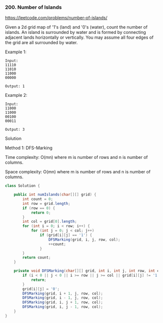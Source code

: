 ### 200. Number of Islands
https://leetcode.com/problems/number-of-islands/

Given a 2d grid map of '1's (land) and '0's (water), count the number of islands. An island is surrounded by water and is formed by connecting adjacent lands horizontally or vertically. You may assume all four edges of the grid are all surrounded by water.

Example 1:
```
Input:
11110
11010
11000
00000

Output: 1
```
Example 2:
```
Input:
11000
11000
00100
00011

Output: 3
```

Solution

Method 1: DFS-Marking

Time complexity: O(mn) where m is number of rows and n is number of columns.

Space complexity: O(mn) where m is number of rows and n is number of columns.

```java
class Solution {

    public int numIslands(char[][] grid) {
        int count = 0;
        int row = grid.length;
        if (row == 0) {
            return 0;
        }
        int col = grid[0].length;
        for (int i = 0; i < row; i++) {
            for (int j = 0; j < col; j++)
                if (grid[i][j] == '1') {
                    DFSMarking(grid, i, j, row, col);
                    ++count;
                }
        }
        return count;
    }

    private void DFSMarking(char[][] grid, int i, int j, int row, int col) {
        if (i < 0 || j < 0 || i >= row || j >= col || grid[i][j] != '1') {
            return;
        }
        grid[i][j] = '0';
        DFSMarking(grid, i + 1, j, row, col);
        DFSMarking(grid, i - 1, j, row, col);
        DFSMarking(grid, i, j + 1, row, col);
        DFSMarking(grid, i, j - 1, row, col);
    }
}
```